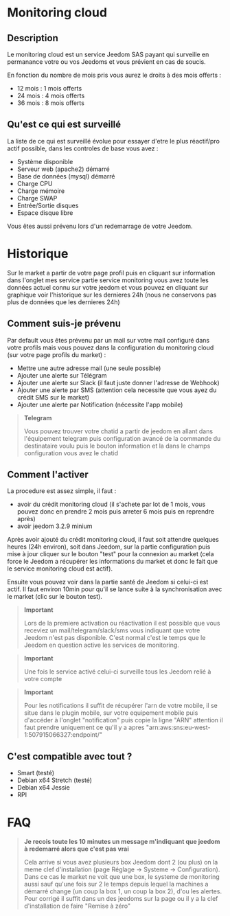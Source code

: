 # Monitoring cloud

## Description

Le monitoring cloud est un service Jeedom SAS payant qui surveille en permanance votre ou vos Jeedoms et vous prévient en cas de soucis.

En fonction du nombre de mois pris vous aurez le droits à des mois offerts : 

- 12 mois : 1 mois offerts
- 24 mois : 4 mois offerts
- 36 mois : 8 mois offerts

## Qu'est ce qui est surveillé

La liste de ce qui est surveillé évolue pour essayer d'etre le plus réactif/pro actif possible, dans les controles de base vous avez : 

- Système disponible
- Serveur web (apache2) démarré
- Base de données (mysql) démarré
- Charge CPU
- Charge mémoire
- Charge SWAP
- Entrée/Sortie disques
- Espace disque libre

Vous êtes aussi prévenu lors d'un redemarrage de votre Jeedom.

# Historique

Sur le market a partir de votre page profil puis en cliquant sur information dans l'onglet mes service partie service monitoring vous avez toute les données actuel connu sur votre jeedom et vous pouvez en cliquant sur graphique voir l'historique sur les dernieres 24h (nous ne conservons pas plus de données que les dernieres 24h)

## Comment suis-je prévenu

Par default vous êtes prévenu par un mail sur votre mail configuré dans votre profils mais vous pouvez dans la configuration du monitoring cloud (sur votre page profils du market) : 

- Mettre une autre adresse mail (une seule possible)
- Ajouter une alerte sur Télégram
- Ajouter une alerte sur Slack (il faut juste donner l'adresse de Webhook)
- Ajouter une alerte par SMS (attention cela necessite que vous ayez du crédit SMS sur le market)
- Ajouter une alerte par Notification (nécessite l'app mobile) 

> **Telegram**
>
> Vous pouvez trouver votre chatid a partir de jeedom en allant dans l'équipement telegram puis configuration avancé de la commande du destinataire voulu puis le bouton information et la dans le champs configuration vous avez le chatid

## Comment l'activer

La procedure est assez simple, il faut : 

- avoir du crédit monitoring cloud (il s'achete par lot de 1 mois, vous pouvez donc en prendre 2 mois puis arreter 6 mois puis en reprendre après)
- avoir jeedom 3.2.9 minium

Après avoir ajouté du crédit monitoring cloud, il faut soit attendre quelques heures (24h environ), soit dans Jeedom, sur la partie configuration puis mise à jour cliquer sur le bouton "test" pour la connexion au market (cela force le Jeedom a récupérer les informations du market et donc le fait que le service monitoring cloud est actif).

Ensuite vous pouvez voir dans la partie santé de Jeedom si celui-ci est actif. Il faut environ 10min pour qu'il se lance suite à la synchronisation avec le market (clic sur le bouton test).

>**Important**
>
>Lors de la premiere activation ou réactivation il est possible que vous receviez un mail/telegram/slack/sms vous indiquant que votre Jeedom n'est pas disponible. C'est normal c'est le temps que le Jeedom en question active les services de monitoring.

>**Important**
>
> Une fois le service activé celui-ci surveille tous les Jeedom relié à votre compte

>**Important**
>
> Pour les notifications il suffit de récupérer l'arn de votre mobile, il se situe dans le plugin mobile, sur votre equipement mobile puis d'accéder à l'onglet "notification" puis copie la ligne "ARN" attention il faut prendre uniquement ce qu'il y a apres "arn:aws:sns:eu-west-1:507915066327:endpoint/"

## C'est compatible avec tout ?

- Smart (testé)
- Debian x64 Stretch (testé)
- Debian x64 Jessie
- RPI

# FAQ

>**Je recois toute les 10 minutes un message m'indiquant que jeedom à redemarré alors que c'est pas vrai**
>
>Cela arrive si vous avez plusieurs box Jeedom dont 2 (ou plus) on la meme clef d'installation (page Réglage -> Systeme -> Configuration). Dans ce cas le market ne voit que une box, le systeme de monitoring aussi sauf qu'une fois sur 2 le temps depuis lequel la machines a démarré change (un coup la box 1, un coup la box 2), d'ou les alertes. Pour corrigé il suffit dans un des jeedoms sur la page ou il y a la clef d'installation de faire "Remise à zéro"
